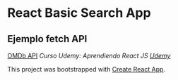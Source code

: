 # React Basic Search App
## Ejemplo fetch API

[OMDb API](http://www.omdbapi.com/)
*Curso Udemy: Aprendiendo React JS*
*[Udemy](https://www.udemy.com/aprendiendo-react/)*


This project was bootstrapped with [Create React App](https://github.com/facebook/create-react-app).

